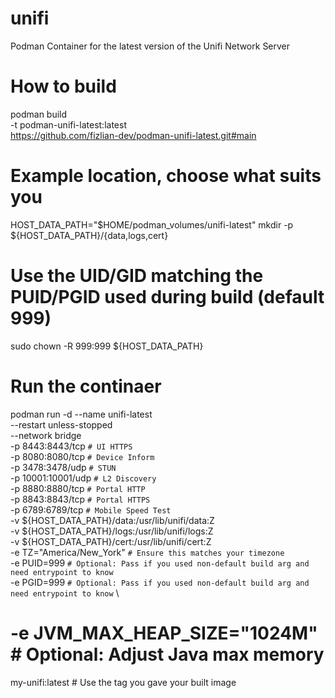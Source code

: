   # unifi
Podman Container for the latest version of the Unifi Network Server

  # How to build
  
podman build \
  -t podman-unifi-latest:latest \
  https://github.com/fizlian-dev/podman-unifi-latest.git#main

  # Example location, choose what suits you
  
HOST_DATA_PATH="$HOME/podman_volumes/unifi-latest"
mkdir -p ${HOST_DATA_PATH}/{data,logs,cert}

  # Use the UID/GID matching the PUID/PGID used during build (default 999)
  
sudo chown -R 999:999 ${HOST_DATA_PATH}

  # Run the continaer

  podman run -d --name unifi-latest \
  --restart unless-stopped \
  --network bridge \
  -p 8443:8443/tcp `# UI HTTPS` \
  -p 8080:8080/tcp `# Device Inform` \
  -p 3478:3478/udp `# STUN` \
  -p 10001:10001/udp `# L2 Discovery` \
  -p 8880:8880/tcp `# Portal HTTP` \
  -p 8843:8843/tcp `# Portal HTTPS` \
  -p 6789:6789/tcp `# Mobile Speed Test` \
  -v ${HOST_DATA_PATH}/data:/usr/lib/unifi/data:Z \
  -v ${HOST_DATA_PATH}/logs:/usr/lib/unifi/logs:Z \
  -v ${HOST_DATA_PATH}/cert:/usr/lib/unifi/cert:Z \
  -e TZ="America/New_York" `# Ensure this matches your timezone` \
  -e PUID=999 `# Optional: Pass if you used non-default build arg and need entrypoint to know` \
  -e PGID=999 `# Optional: Pass if you used non-default build arg and need entrypoint to know` \
  # -e JVM_MAX_HEAP_SIZE="1024M" # Optional: Adjust Java max memory
  my-unifi:latest # Use the tag you gave your built image
